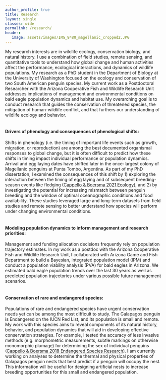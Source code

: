 ```yaml
---
author_profile: true
title: Research
layout: single
classes: wide
permalink: /research/
header:
   image: assets/images/IMG_8480_magellanic_cropped2.JPG
---
```



My research interests are in wildlife ecology, conservation biology, and natural 
history. I use a combination of field studies, remote sensing, and quantitative tools to understand how global change and human activities affect the performance, ecological 
interactions, and dynamics of wildlife populations. My research as a PhD student 
in the Department of Biology at the University of Washington focused on the ecology 
and conservation of two South American penguin species. My current work as a Postdoctoral Researcher with the Arizona Cooperative Fish and Wildlife Research Unit addresses implications of management and environmental conditions on bald eagle population dynamics and habitat use. My overarching goal is to conduct research that guides the conservation of threatened species, the mitigation of human-wildlife conflict, and that furthers our understanding of wildlife ecology and behavior. 
<br>
<br>


#### Drivers of phenology and consequences of phenological shifts:

Shifts in phenology (i.e. the timing of important life events such as growth, 
migration, or reproduction) are among the best documented organismal responses 
to global change, but it is often difficult to predict how these shifts in timing
impact individual performance or population dynamics. Arrival and egg laying dates 
have shifted later in the once-largest colony of Magellanic penguins at Punta Tombo,
Argentina. As  part of my PhD dissertation, I examined the consequences of this 
shift by 1) exploring  the interaction between the timing of egg laying and of 
subsequent breeding-season events like fledging ([Cappello & Boersma 2021 Ecology](https://esajournals.onlinelibrary.wiley.com/doi/abs/10.1002/ecy.3443)), 
and 2) by investigating the potential for increasing mismatch between penguin 
breeding and the window of  optimal oceanographic conditions and food availability. 
These studies leveraged large and long-term datasets from field studies and remote 
sensing to better understand how species will perform under changing environmental 
conditions.
<br>
<br>

#### Modeling population dynamics to inform management and research priorities:

Management and funding allocation decisions frequently rely on population trajectory estimates. In my work as a postdoc with the Arizona Cooperative Fish and Wildlife Research Unit, I collaborated with Arizona Game and Fish Department to build a Bayesian, integrated population model (IPM) and conduct a population viability analysis (PVA) for bald eagles in Arizona. We estimated bald eagle population trends over the last 30 years as well as predicted population trajectories under various possible future management scenarios.
<br>
<br>

#### Conservation of rare and endangered species:

Populations of rare and endangered species have urgent conservation needs yet can be among the most difficult to study. The Galapagos penguin is Endangered
on the IUCN Red List, and its population is small and remote. My work with this species
aims to reveal components of its natural history, behavior, and population dynamics that will aid in developing effective conservation strategies. For example, I tested 
the accuracy of less invasive methods (e.g. morphometric measurements, subtle
markings on otherwise monomorphic plumage) for determining the sex of individual
penguins ([Cappello & Boersma 2018 Endangered Species Research](https://www.int-res.com/abstracts/esr/v35/p169-173/)). I am currently 
working on analyses to determine the thermal and physical properties 
of Galapagos penguin nests that best predict if a penguin will occupy the nest. 
This information will be useful for designing artificial nests to increase breeding 
opportunities for this small and endangered population.
<br>
<br>

